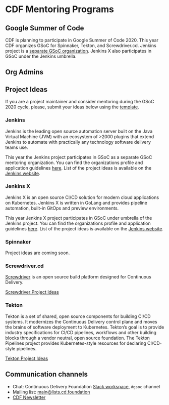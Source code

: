 # CDF Mentoring Programs

Google Summer of Code
---------------------

CDF is planning to participate in Google Summer of Code 2020. 
This year CDF organizes GSoC for Spinnaker, Tekton, and Screwdriver.cd.
Jenkins project is a [separate GSoC organization](https://summerofcode.withgoogle.com/organizations/4945163270488064/).
Jenkins X also participates in GSoC under the Jenkins umbrella.

## Org Admins


## Project Ideas 
If you are a project maintainer and consider mentoring during the GSoC 2020 cycle, please, submit your ideas below using the [template](PROJECT_IDEA_TEMPLATE.md).

### Jenkins
Jenkins is the leading open source automation server built on the Java Virtual Machine (JVM) with an ecosystem of >2000 plugins that extend Jenkins to automate with practically any technology software delivery teams use.

This year the Jenkins project participates in GSoC as a separate GSoC mentoring organization.
You can find the organizations profile and application guidelines [here](https://summerofcode.withgoogle.com/organizations/4945163270488064/).
List of the project ideas is available on the [Jenkins website](https://jenkins.io/projects/gsoc/2020/project-ideas/).

### Jenkins X 
Jenkins X is an open source CI/CD solution for modern cloud applications on Kubernetes. Jenkins X is written in GoLang and provides pipeline automation, built-in GitOps and preview environments. 

This year Jenkins X project participates in GSoC under umbrella of the Jenkins project.
You can find the organizations profile and application guidelines [here](https://summerofcode.withgoogle.com/organizations/4945163270488064/).
List of the project ideas is available on the [Jenkins website](https://jenkins.io/projects/gsoc/2020/project-ideas/).

### Spinnaker

Project ideas are coming soon.

### Screwdriver.cd

[Screwdriver](https://screwdriver.cd/) is an open source build platform designed for Continuous Delivery.

[Screwdriver Project Ideas](2020.md#screwdriver)

### Tekton

Tekton is a set of shared, open source components for building CI/CD systems. It modernizes the Continuous Delivery control plane and moves the brains of software deployment to Kubernetes. Tekton’s goal is to provide industry specifications for CI/CD pipelines, workflows and other building blocks through a vendor neutral, open source foundation. The Tekton Pipelines project provides Kubernetes-style resources for declaring CI/CD-style pipelines.

[Tekton Project Ideas](2020.md#tekton)

## Communication channels

* Chat: Continuous Delivery Foundation [Slack workspace](https://join.slack.com/t/cdeliveryfdn/shared_invite/zt-ao8y4qhd-BQcTUg5l7m0HxXyBvJrT4w), `#gsoc` channel
* Mailing list: [main@lists.cd.foundation](https://lists.cd.foundation/g/main)
* [CDF Newsletter](https://cd.foundation/stay-connected/)

